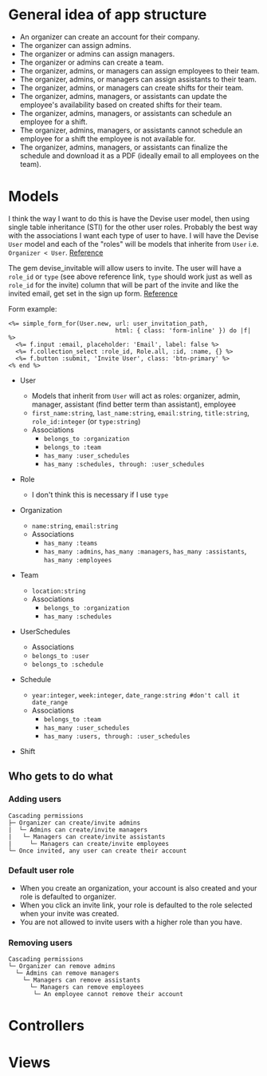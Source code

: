 # General idea of app structure
- An organizer can create an account for their company.
- The organizer can assign admins.
- The organizer or admins can assign managers.
- The organizer or admins can create a team.
- The organizer, admins, or managers can assign employees to their team.
- The organizer, admins, or managers can assign assistants to their team.
- The organizer, admins, or managers can create shifts for their team.
- The organizer, admins, managers, or assistants can update the employee's availability based on created shifts for their team.
- The organizer, admins, managers, or assistants can schedule an employee for a shift.
- The organizer, admins, managers, or assistants cannot schedule an employee for a shift the employee is not available for.
- The organizer, admins, managers, or assistants can finalize the schedule and download it as a PDF (ideally email to all employees on the team).

# Models
I think the way I want to do this is have the Devise user model, then using single table inheritance (STI) for the other user roles. Probably the best way with the associations I want each type of user to have. I will have the Devise `User` model and each of the "roles" will be models that inherite from `User` i.e. `Organizer < User`. [Reference](https://rails.devcamp.com/professional-rails-development-course/advanced-user-features/enabling-admin-users-using-single-table-inheritance)

The gem devise_invitable will allow users to invite. The user will have a `role_id` or `type` (see above reference link, `type` should work just as well as `role_id` for the invite) column that will be part of the invite and like the invited email, get set in the sign up form. [Reference](http://stackoverflow.com/questions/29616495/cannot-get-devise-invitable-to-assign-a-role-when-inviting)

Form example:
```
<%= simple_form_for(User.new, url: user_invitation_path,
                              html: { class: 'form-inline' }) do |f| %>
  <%= f.input :email, placeholder: 'Email', label: false %>
  <%= f.collection_select :role_id, Role.all, :id, :name, {} %>
  <%= f.button :submit, 'Invite User', class: 'btn-primary' %>
<% end %>
```

- User
  - Models that inherit from `User` will act as roles: organizer, admin, manager, assistant (find better term than assistant), employee
  - `first_name:string`, `last_name:string`, `email:string`, `title:string`, `role_id:integer` (or `type:string`)
  - Associations
    - `belongs_to :organization`
    - `belongs_to :team`
    - `has_many :user_schedules`
    - `has_many :schedules, through: :user_schedules`

- Role
  - I don't think this is necessary if I use `type`

- Organization
  - `name:string`, `email:string`
  - Associations
    - `has_many :teams`
    - `has_many :admins`, `has_many :managers`, `has_many :assistants`,      `has_many :employees`

- Team
  - `location:string`
  - Associations
    - `belongs_to :organization`
    - `has_many :schedules`

- UserSchedules
  - Associations
  - `belongs_to :user`
  - `belongs_to :schedule`

- Schedule
  - `year:integer`, `week:integer`, `date_range:string #don't call it date_range`
  - Associations
    - `belongs_to :team`
    - `has_many :user_schedules`
    - `has_many :users, through: :user_schedules`

- Shift

## Who gets to do what
### Adding users
```
Cascading permissions
├─ Organizer can create/invite admins
|  └─ Admins can create/invite managers
|   └─ Managers can create/invite assistants
|     └─ Managers can create/invite employees
└─ Once invited, any user can create their account
```

### Default user role
- When you create an organization, your account is also created and your role is defaulted to organizer.
- When you click an invite link, your role is defaulted to the role selected when your invite was created.
- You are not allowed to invite users with a higher role than you have.

### Removing users
```
Cascading permissions
└─ Organizer can remove admins
  └─ Admins can remove managers
    └─ Managers can remove assistants
      └─ Managers can remove employees
       └─ An employee cannot remove their account
```

# Controllers

# Views
